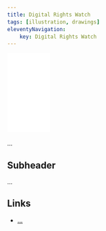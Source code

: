 ```yaml
---
title: Digital Rights Watch
tags: [illustration, drawings]
eleventyNavigation:
	key: Digital Rights Watch
---
```


![image](/img/Emblem_White_100px.png)

...

## Subheader

...

## Links
- [...]()